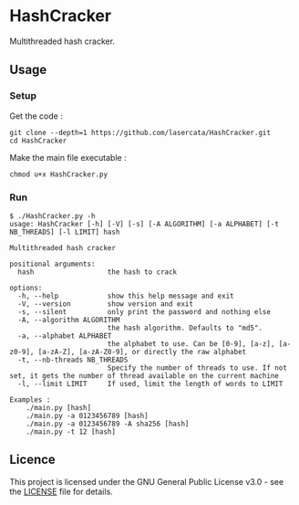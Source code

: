 # HashCracker

Multithreaded hash cracker.

## Usage
### Setup
Get the code :
```
git clone --depth=1 https://github.com/lasercata/HashCracker.git
cd HashCracker
```

Make the main file executable :
```
chmod u+x HashCracker.py
```

### Run

```
$ ./HashCracker.py -h
usage: HashCracker [-h] [-V] [-s] [-A ALGORITHM] [-a ALPHABET] [-t NB_THREADS] [-l LIMIT] hash

Multithreaded hash cracker

positional arguments:
  hash                  the hash to crack

options:
  -h, --help            show this help message and exit
  -V, --version         show version and exit
  -s, --silent          only print the password and nothing else
  -A, --algorithm ALGORITHM
                        the hash algorithm. Defaults to "md5".
  -a, --alphabet ALPHABET
                        the alphabet to use. Can be [0-9], [a-z], [a-z0-9], [a-zA-Z], [a-zA-Z0-9], or directly the raw alphabet
  -t, --nb-threads NB_THREADS
                        Specify the number of threads to use. If not set, it gets the number of thread available on the current machine
  -l, --limit LIMIT     If used, limit the length of words to LIMIT

Examples :
	./main.py [hash]
	./main.py -a 0123456789 [hash]
	./main.py -a 0123456789 -A sha256 [hash]
	./main.py -t 12 [hash]
```

## Licence
This project is licensed under the GNU General Public License v3.0 - see the [LICENSE](LICENSE) file for details.
